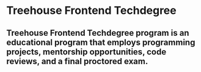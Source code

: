# Treehouse Frontend Techdegree

## Treehouse Frontend Techdegree program is an educational program that employs programming projects, mentorship opportunities, code reviews, and a final proctored exam.
